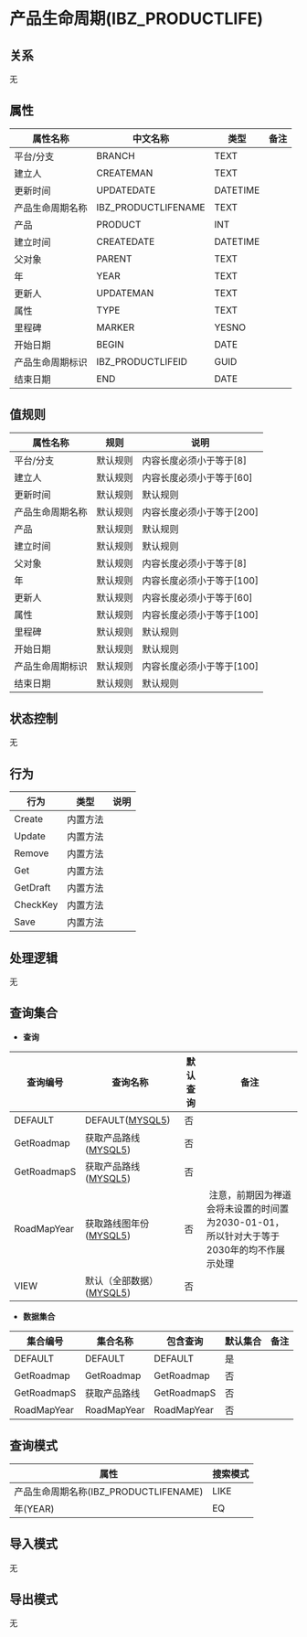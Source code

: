 # 产品生命周期(IBZ_PRODUCTLIFE)

  

## 关系
无

## 属性

| 属性名称        |    中文名称    | 类型     |  备注  |
| --------   |------------| -----   |  -------- | 
|平台/分支|BRANCH|TEXT|&nbsp;|
|建立人|CREATEMAN|TEXT|&nbsp;|
|更新时间|UPDATEDATE|DATETIME|&nbsp;|
|产品生命周期名称|IBZ_PRODUCTLIFENAME|TEXT|&nbsp;|
|产品|PRODUCT|INT|&nbsp;|
|建立时间|CREATEDATE|DATETIME|&nbsp;|
|父对象|PARENT|TEXT|&nbsp;|
|年|YEAR|TEXT|&nbsp;|
|更新人|UPDATEMAN|TEXT|&nbsp;|
|属性|TYPE|TEXT|&nbsp;|
|里程碑|MARKER|YESNO|&nbsp;|
|开始日期|BEGIN|DATE|&nbsp;|
|产品生命周期标识|IBZ_PRODUCTLIFEID|GUID|&nbsp;|
|结束日期|END|DATE|&nbsp;|

## 值规则
| 属性名称    | 规则    |  说明  |
| --------   |------------| ----- | 
|平台/分支|默认规则|内容长度必须小于等于[8]|
|建立人|默认规则|内容长度必须小于等于[60]|
|更新时间|默认规则|默认规则|
|产品生命周期名称|默认规则|内容长度必须小于等于[200]|
|产品|默认规则|默认规则|
|建立时间|默认规则|默认规则|
|父对象|默认规则|内容长度必须小于等于[8]|
|年|默认规则|内容长度必须小于等于[100]|
|更新人|默认规则|内容长度必须小于等于[60]|
|属性|默认规则|内容长度必须小于等于[100]|
|里程碑|默认规则|默认规则|
|开始日期|默认规则|默认规则|
|产品生命周期标识|默认规则|内容长度必须小于等于[100]|
|结束日期|默认规则|默认规则|

## 状态控制

无


## 行为
| 行为    | 类型    |  说明  |
| --------   |------------| ----- | 
|Create|内置方法|&nbsp;|
|Update|内置方法|&nbsp;|
|Remove|内置方法|&nbsp;|
|Get|内置方法|&nbsp;|
|GetDraft|内置方法|&nbsp;|
|CheckKey|内置方法|&nbsp;|
|Save|内置方法|&nbsp;|

## 处理逻辑
无

## 查询集合

* **查询**

| 查询编号 | 查询名称       | 默认查询 |   备注|
| --------  | --------   | --------   | ----- |
|DEFAULT|DEFAULT([MYSQL5](../../appendix/query_MYSQL5.md#ProductLife_Default))|否|&nbsp;|
|GetRoadmap|获取产品路线([MYSQL5](../../appendix/query_MYSQL5.md#ProductLife_GetRoadmap))|否|&nbsp;|
|GetRoadmapS|获取产品路线([MYSQL5](../../appendix/query_MYSQL5.md#ProductLife_GetRoadmapS))|否|&nbsp;|
|RoadMapYear|获取路线图年份([MYSQL5](../../appendix/query_MYSQL5.md#ProductLife_RoadMapYear))|否|&nbsp;注意，前期因为禅道会将未设置的时间置为2030-01-01，所以针对大于等于2030年的均不作展示处理|
|VIEW|默认（全部数据）([MYSQL5](../../appendix/query_MYSQL5.md#ProductLife_View))|否|&nbsp;|

* **数据集合**

| 集合编号 | 集合名称   |  包含查询  | 默认集合 |   备注|
| --------  | --------   | -------- | --------   | ----- |
|DEFAULT|DEFAULT|DEFAULT|是|&nbsp;|
|GetRoadmap|GetRoadmap|GetRoadmap|否|&nbsp;|
|GetRoadmapS|获取产品路线|GetRoadmapS|否|&nbsp;|
|RoadMapYear|RoadMapYear|RoadMapYear|否|&nbsp;|

## 查询模式
| 属性      |    搜索模式     |
| --------   |------------|
|产品生命周期名称(IBZ_PRODUCTLIFENAME)|LIKE|
|年(YEAR)|EQ|

## 导入模式
无


## 导出模式
无
